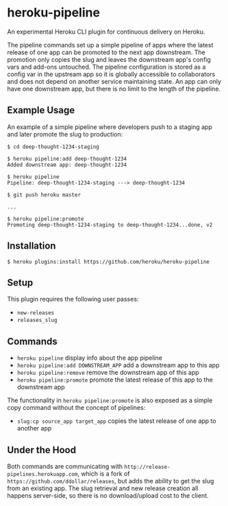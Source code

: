 heroku-pipeline
===============
An experimental Heroku CLI plugin for continuous delivery on Heroku.

The pipeline commands set up a simple pipeline of apps
where the latest release of one app can be promoted to the next app downstream.
The promotion only copies the slug and leaves the downstream app's config vars and add-ons untouched.
The pipeline configuration is stored as a config var in the upstream app
so it is globally accessible to collaborators and does not depend on another service maintaining state.
An app can only have one downstream app, but there is no limit to the length of the pipeline.

Example Usage
-------------
An example of a simple pipeline where developers push to a staging app and later promote the slug to production:

    $ cd deep-thought-1234-staging

    $ heroku pipeline:add deep-thought-1234
    Added downstream app: deep-thought-1234

    $ heroku pipeline
    Pipeline: deep-thought-1234-staging ---> deep-thought-1234

    $ git push heroku master

    ...

    $ heroku pipeline:promote
    Promoting deep-thought-1234-staging to deep-thought-1234...done, v2

Installation
------------
    $ heroku plugins:install https://github.com/heroku/heroku-pipeline

Setup
-----
This plugin requires the following user passes:

 - `new-releases`
 - `releases_slug`

Commands
--------
  - `heroku pipeline`                          display info about the app pipeline
  - `heroku pipeline:add DOWNSTREAM_APP`       add a downstream app to this app
  - `heroku pipeline:remove`                   remove the downstream app of this app
  - `heroku pipeline:promote`                  promote the latest release of this app to the downstream app

The functionality in `heroku pipeline:promote` is also exposed as a simple copy command without the concept of pipelines:

  - `slug:cp source_app target_app`    copies the latest release of one app to another app

Under the Hood
--------------
Both commands are communicating with `http://release-pipelines.herokuapp.com`, which is a fork of `https://github.com/ddollar/releases`,
but adds the ability to get the slug from an existing app. The slug retrieval and new release creation all happens server-side, so there
is no download/upload cost to the client.
